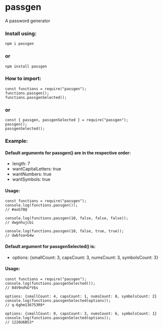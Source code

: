 # passgen

A password generator

### Install using:

```
npm i passgen
```

### or

```
npm install passgen
```

### How to import:

```
const functions = require("passgen");
functions.passgen();
functions.passgenSelected();
```

### or

```
const { passgen, passgenSelected } = require("passgen");
passgen();
passgenSelected();
```

### Example:

#### Default arguments for passgen() are in the respective order:

- length: 7
- wantCapitalLetters: true
- wantNumbers: true
- wantSymbols: true

#### Usage:

```
const functions = require("passgen");
console.log(functions.passgen());
// #axG70@
```

```
console.log(functions.passgen(10, false, false, false));
// dwgnhujcbi
```

```
console.log(functions.passgen(10, false, true, true));
// dwbfoa+b4w
```

#### Default argument for passgenSelected() is:

- options: {smallCount: 3, capsCount: 3, numsCount: 3, symbolsCount: 3}

#### Usage:

```
const functions = require("passgen");
console.log(functions.passgenSelected());
// 04V9nd%G*V$s
```

```
options: {smallCount: 4, capsCount: 1, numsCount: 8, symbolsCount: 2}
console.log(functions.passgenSelected(options));
// q-6ghm136753R9*
```

```
options: {smallCount: 0, capsCount: 3, numsCount: 6, symbolsCount: 1}
console.log(functions.passgenSelected(options));
// 1226U6BS3*
```
